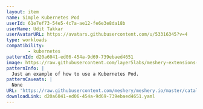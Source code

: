 ```yaml
---
layout: item
name: Simple Kubernetes Pod
userId: 61e7ef73-54e5-4c7a-ae12-fe6e3e8da18b
userName: Udit Takkar
userAvatarURL: https://avatars.githubusercontent.com/u/53316345?v=4
type: workloads
compatibility: 
        - kubernetes
patternId: d20a6041-ed06-454a-9d69-739ebaed4651
image: https://raw.githubusercontent.com/layer5labs/meshery-extensions-packages/master/action-assets/design-assets/d20a6041-ed06-454a-9d69-739ebaed4651.png
patternInfo: |
  Just an example of how to use a Kubernetes Pod.
patternCaveats: |
  None
URL: 'https://raw.githubusercontent.com/meshery/meshery.io/master/catalog/d20a6041-ed06-454a-9d69-739ebaed4651.yaml'
downloadLink: d20a6041-ed06-454a-9d69-739ebaed4651.yaml
---
```

